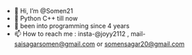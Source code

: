 - 👋 Hi, I’m @Somen21
- 👀 Python C++ till now
- 🌱 been into programming since 4 years
- 📫 How to reach me : insta-@joyy2112 , mail- saisagarsomen@gmail.com or somensagar20@gmail.com

<!---
Somen21/Somen21 is a ✨ special ✨ repository because its `README.md` (this file) appears on your GitHub profile.
You can click the Preview link to take a look at your changes.
--->
